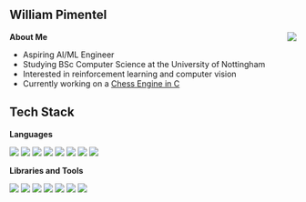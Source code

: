 ## William Pimentel
<img align="right" src="https://github-readme-streak-stats.herokuapp.com/?user=W1lli4mP&hide_border=true&background=00000000&ring=00CEC9&fire=00CEC9&currStreakNum=FFFFFF&currStreakLabel=00CEC9&sideNums=FFFFFF&sideLabels=00CEC9&dates=7F7F7F">

**About Me**
- Aspiring AI/ML Engineer
- Studying BSc Computer Science at the University of Nottingham
- Interested in reinforcement learning and computer vision
- Currently working on a [Chess Engine in C](https://github.com/W1lli4mP/Chess-Engine-In-C)

## Tech Stack

**Languages**

<p align="left">
  <img src="https://img.shields.io/badge/Python-3776AB?style=for-the-badge&logo=python&logoColor=white" />
  <img src="https://img.shields.io/badge/C-00599C?style=for-the-badge&logo=c&logoColor=white" />
  <img src="https://img.shields.io/badge/JavaScript-F7DF1E?style=for-the-badge&logo=javascript&logoColor=black" />
  <img src="https://img.shields.io/badge/PowerShell-5391FE?style=for-the-badge&logo=powershell&logoColor=white" />
  <img src="https://img.shields.io/badge/Java-ED8B00?style=for-the-badge&logo=java&logoColor=white" />
  <img src="https://img.shields.io/badge/Haskell-5D4F85?style=for-the-badge&logo=haskell&logoColor=white" />
  <img src="https://img.shields.io/badge/ARM-DD0031?style=for-the-badge&logo=arm&logoColor=white" />
  <img src="https://img.shields.io/badge/HDL-007ACC?style=for-the-badge&logo=verilog&logoColor=white" />
</p>


**Libraries and Tools**

<p align="left">
  <img src="https://img.shields.io/badge/Pygame-2E8B57?style=for-the-badge&logo=python&logoColor=white" />
  <img src="https://img.shields.io/badge/NumPy-013243?style=for-the-badge&logo=numpy&logoColor=white" />
  <img src="https://img.shields.io/badge/pandas-150458?style=for-the-badge&logo=pandas&logoColor=white" />
  <img src="https://img.shields.io/badge/scikit--learn-F7931E?style=for-the-badge&logo=scikit-learn&logoColor=white" />
  <img src="https://img.shields.io/badge/PyTorch-EE4C2C?style=for-the-badge&logo=pytorch&logoColor=white" />
  <img src="https://img.shields.io/badge/Git-F05032?style=for-the-badge&logo=git&logoColor=white" />
  <img src="https://img.shields.io/badge/VSCode-0078D7?style=for-the-badge&logo=visual-studio-code&logoColor=white" />
</p>
